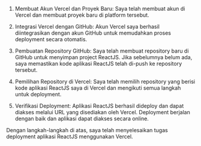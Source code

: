 1. Membuat Akun Vercel dan Proyek Baru: Saya telah membuat akun di Vercel dan membuat proyek baru di platform tersebut.
   
2. Integrasi Vercel dengan GitHub: Akun Vercel saya berhasil diintegrasikan dengan akun GitHub untuk memudahkan proses deployment secara otomatis.

3. Pembuatan Repository GitHub: Saya telah membuat repository baru di GitHub untuk menyimpan project ReactJS. Jika sebelumnya belum ada, saya memastikan kode aplikasi ReactJS telah di-push ke repository tersebut.

4. Pemilihan Repository di Vercel: Saya telah memilih repository yang berisi kode aplikasi ReactJS saya di Vercel dan mengikuti semua langkah untuk deployment.

5. Verifikasi Deployment: Aplikasi ReactJS berhasil dideploy dan dapat diakses melalui URL yang disediakan oleh Vercel. Deployment berjalan dengan baik dan aplikasi dapat diakses secara online.

Dengan langkah-langkah di atas, saya telah menyelesaikan tugas deployment aplikasi ReactJS menggunakan Vercel.
